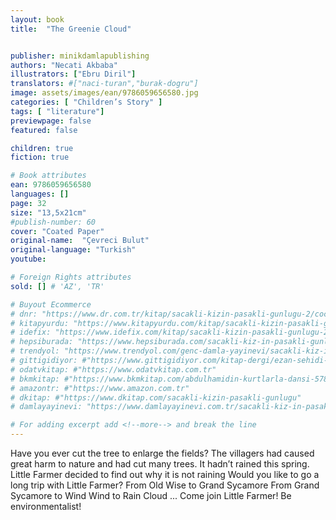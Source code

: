 ```yaml
---
layout: book
title:  "The Greenie Cloud"


publisher: minikdamlapublishing
authors: "Necati Akbaba"
illustrators: ["Ebru Diril"]
translators: #["naci-turan","burak-dogru"]
image: assets/images/ean/9786059656580.jpg
categories: [ "Children’s Story" ]
tags: [ "literature"]
previewpage: false
featured: false

children: true
fiction: true

# Book attributes
ean: 9786059656580
languages: []
page: 32
size: "13,5x21cm"
#publish-number: 60
cover: "Coated Paper"
original-name:  "Çevreci Bulut"
original-language: "Turkish"
youtube:

# Foreign Rights attributes
sold: [] # 'AZ', 'TR'

# Buyout Ecommerce
# dnr: "https://www.dr.com.tr/kitap/sacakli-kizin-pasakli-gunlugu-2/cocuk-ve-genclik/genclik-10-yas/roman-oyku/urunno=0001893059001"
# kitapyurdu: "https://www.kitapyurdu.com/kitap/sacakli-kizin-pasakli-gunlugu-2-/560122.html&filter_name=Sa%C3%A7akl%C4%B1+K%C4%B1z%27%C4%B1n+Pasakl%C4%B1+G%C3%BCnl%C3%BC%C4%9F%C3%BC+2"
# idefix: "https://www.idefix.com/kitap/sacakli-kizin-pasakli-gunlugu-2/cocuk-ve-genclik/genclik-10-yas/roman-oyku/urunno=0001893059001"
# hepsiburada: "https://www.hepsiburada.com/sacakli-kiz-in-pasakli-gunlugu-2-damla-yayinevi-p-HBV000012ER86"
# trendyol: "https://www.trendyol.com/genc-damla-yayinevi/sacakli-kiz-in-pasakli-gunlugu-2-p-54825777"
# gittigidiyor: #"https://www.gittigidiyor.com/kitap-dergi/ezan-sehidi-adnan-menderes_pdp_732728793"
# odatvkitap: #"https://www.odatvkitap.com.tr"
# bkmkitap: #"https://www.bkmkitap.com/abdulhamidin-kurtlarla-dansi-578226"
# amazontr: #"https://www.amazon.com.tr"
# dkitap: #"https://www.dkitap.com/sacakli-kizin-pasakli-gunlugu"
# damlayayinevi: "https://www.damlayayinevi.com.tr/sacakli-kiz-in-pasakli-gunlugu-2-bu-iste-bi-terslik-var"

# For adding excerpt add <!--more--> and break the line
---
```

Have you ever cut the tree to enlarge the fields?
The villagers had caused great harm to nature and
had cut many trees. It hadn’t rained this spring. Little
Farmer decided to find out why it is not raining Would
you like to go a long trip with Little Farmer?
From Old Wise to Grand Sycamore From Grand Sycamore to Wind
Wind to Rain Cloud ...
Come join Little Farmer!
Be environmentalist!
<!--more--> 

